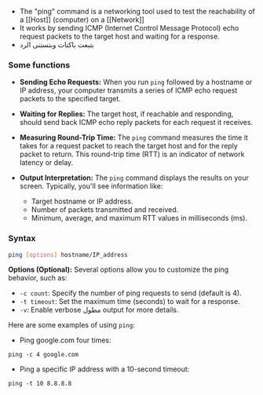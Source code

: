 - The "ping" command is a networking tool used to test the reachability of a [[Host]] (computer) on a [[Network]]
- It works by sending ICMP (Internet Control Message Protocol) echo request packets to the target host and waiting for a response.
- بتبعت باكتات وبتستنى الرد
### Some functions
- **Sending Echo Requests:** When you run `ping` followed by a hostname or IP address, your computer transmits a series of ICMP echo request packets to the specified target.

- **Waiting for Replies:** The target host, if reachable and responding, should send back ICMP echo reply packets for each request it receives.

- **Measuring Round-Trip Time:** The `ping` command measures the time it takes for a request packet to reach the target host and for the reply packet to return. This round-trip time (RTT) is an indicator of network latency or delay.

- **Output Interpretation:** The `ping` command displays the results on your screen. Typically, you'll see information like:
    
    - Target hostname or IP address.
    - Number of packets transmitted and received.
    - Minimum, average, and maximum RTT values in milliseconds (ms).
### Syntax
```sh
ping [options] hostname/IP_address
```
**Options (Optional):** Several options allow you to customize the ping behavior, such as:

- `-c count`: Specify the number of ping requests to send (default is 4).
- `-t timeout`: Set the maximum time (seconds) to wait for a response.
- `-v`: Enable verbose مطول  output for more details.

Here are some examples of using `ping`:
- Ping google.com four times:
```
ping -c 4 google.com
```
- Ping a specific IP address with a 10-second timeout:
```
ping -t 10 8.8.8.8
```